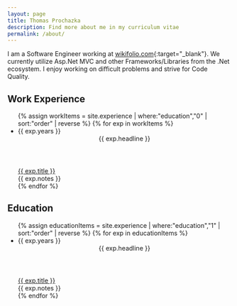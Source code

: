 ```yaml
---
layout: page
title: Thomas Prochazka
description: Find more about me in my curriculum vitae
permalink: /about/
---
```


I am a Software Engineer working at [wikifolio.com](https://www.wikifolio.com){:target="_blank"}. We currently utilize Asp.Net MVC and other Frameworks/Libraries from the .Net ecosystem. I enjoy working on difficult problems and strive for Code Quality.

## Work Experience

<ul class="c-experience-list">
    {% assign workItems = site.experience | where:"education","0" | sort:"order" | reverse %}
    {% for exp in workItems %}
        <li class="c-experience">
            <time class="c-experience__date">{{ exp.years }}</time>
            <div>
                <header class="c-experience__header">{{ exp.headline }}</header>
                <a class="c-experience__title" href="{{ exp.link }}" target="_blank">{{ exp.title }}</a>
                <div class="c-experience__content">{{ exp.notes }}</div>
            </div>
        </li>
    {% endfor %}
</ul>

## Education

<ul class="c-experience-list">
    {% assign educationItems = site.experience | where:"education","1" | sort:"order" | reverse %}
    {% for exp in educationItems %}
        <li class="c-experience">
            <time class="c-experience__date">{{ exp.years }}</time>
            <div>
                <header class="c-experience__header">{{ exp.headline }}</header>
                <a class="c-experience__title" href="{{ exp.link }}" target="_blank">{{ exp.title }}</a>
                <div class="c-experience__content">{{ exp.notes }}</div>
            </div>
        </li>
    {% endfor %}
</ul>
